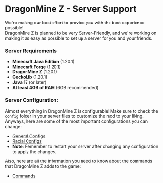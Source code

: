 # DragonMine Z - Server Support

We're making our best effort to provide you with the best experience possible!\
DragonMine Z is planned to be very Server-Friendly, and we're working on making it as easy as possible to set up a server for you and your friends.

### **Server Requirements**

- **Minecraft Java Edition** (1.20.1)
- **Minecraft Forge** (1.20.1)
- **DragonMine Z** (1.20.1)
- **GeckoLib** (1.20.1)
- **Java 17** (or later)
- **At least 4GB of RAM** (6GB recommended)

### **Server Configuration**:

Almost everything in DragonMine Z is configurable! Make sure to check the `config` folder in your server files to customize the mod to your liking.\
Anyways, here are some of the most important configurations you can change:

- [General Configs](generalconfig.md)
- [Racial Configs](racialconfig.md)
 - **Note**: Remember to restart your server after changing any configuration to apply the changes.

Also, here are all the information you need to know about the commands that DragonMine Z adds to the game:

- [Commands](commands.md)